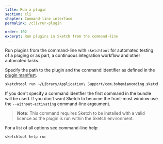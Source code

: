 ```yaml
---
title: Run a plugin
section: cli
chapter: Command-line interface
permalink: /cli/run-plugin

order: 102
excerpt: Run plugins in Sketch from the command-line
---
```


Run plugins from the command-line with `sketchtool` for automated testing of a pluging or as part, a continuous integration workflow and other automated tasks.

Specify the path to the plugin and the command identifier as defined in the [plugin manifest](/plugins/plugin-manifest).

```sh
sketchtool run ~/Library/Application\ Support/com.bohemiancoding.sketch3/Plugins/select-shapes.sketchplugin rectangles
```

If you don't specify a command identfier the first command in the bundle will be used. If you don't want Sketch to become the front-most window use the `--without-activating` command-line argeument.

> **Note:** This command requires Sketch to be installed with a valid licence as the plugin is run within the Sketch environment.

For a list of all options see command-line help:

```sh
sketchtool help run
```
